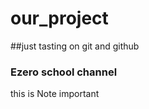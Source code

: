 # our_project
##just tasting  on git and github 
### Ezero school channel 

this is Note important 
